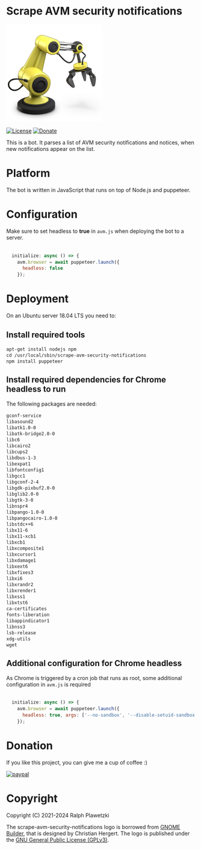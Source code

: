 # Scrape AVM security notifications
![AVM Bot](avm_bot.png)

[![License](https://img.shields.io/github/license/purejava/scrape-avm-security-notifications.svg)](https://github.com/purejava/scrape-avm-security-notifications/blob/master/LICENSE)
[![Donate](https://img.shields.io/badge/Donate-PayPal-green.svg)](https://www.paypal.com/donate?hosted_button_id=XVX9ZM7WE4ANL)

This is a bot. It parses a list of AVM security notifications and notices, when new notifications appear on the list.

# Platform
The bot is written in JavaScript that runs on top of Node.js and puppeteer.

# Configuration
Make sure to set headless to **true** in `avm.js` when deploying the bot to a server.
```JavaScript

  initialize: async () => {
    avm.browser = await puppeteer.launch({
      headless: false
    });
```

# Deployment
On an Ubuntu server 18.04 LTS you need to:
## Install required tools
```
apt-get install nodejs npm
cd /usr/local/sbin/scrape-avm-security-notifications
npm install puppeteer
```
## Install required dependencies for Chrome headless to run
The following packages are needed:
```
gconf-service
libasound2
libatk1.0-0
libatk-bridge2.0-0
libc6
libcairo2
libcups2
libdbus-1-3
libexpat1
libfontconfig1
libgcc1
libgconf-2-4
libgdk-pixbuf2.0-0
libglib2.0-0
libgtk-3-0
libnspr4
libpango-1.0-0
libpangocairo-1.0-0
libstdc++6
libx11-6
libx11-xcb1
libxcb1
libxcomposite1
libxcursor1
libxdamage1
libxext6
libxfixes3
libxi6
libxrandr2
libxrender1
libxss1
libxtst6
ca-certificates
fonts-liberation
libappindicator1
libnss3
lsb-release
xdg-utils
wget
```
## Additional configuration for Chrome headless
As Chrome is triggered by a cron job that runs as root, some additional configuration in `avm.js` is required
```JavaScript

  initialize: async () => {
    avm.browser = await puppeteer.launch({
      headless: true, args: ['--no-sandbox', '--disable-setuid-sandbox']
    });
```

# Donation
If you like this project, you can give me a cup of coffee :)

[![paypal](https://www.paypalobjects.com/en_US/i/btn/btn_donateCC_LG.gif)](https://www.paypal.com/donate?hosted_button_id=XVX9ZM7WE4ANL)

# Copyright
Copyright (C) 2021-2024 Ralph Plawetzki

The scrape-avm-security-notifications logo is borrowed from [GNOME Builder](https://wiki.gnome.org/Apps/Builder), that is designed by Christian Hergert. The logo is published under the [GNU General Public License (GPLv3)](https://www.gnu.org/licenses/gpl-3.0.html).
